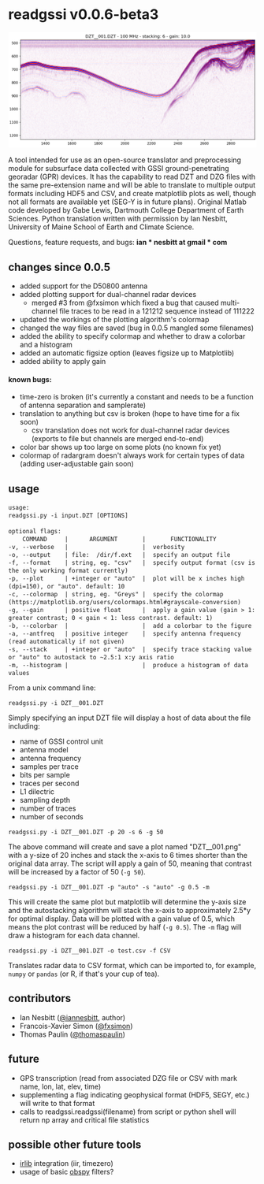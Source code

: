 # readgssi v0.0.6-beta3

![alt text](examples/1.png)

A tool intended for use as an open-source translator and preprocessing module for subsurface data collected with GSSI ground-penetrating georadar (GPR) devices. It has the capability to read DZT and DZG files with the same pre-extension name and will be able to translate to multiple output formats including HDF5 and CSV, and create matplotlib plots as well, though not all formats are available yet (SEG-Y is in future plans). Original Matlab code developed by Gabe Lewis, Dartmouth College Department of Earth Sciences. Python translation written with permission by Ian Nesbitt, University of Maine School of Earth and Climate Science.

Questions, feature requests, and bugs: **ian * nesbitt at gmail * com**

## changes since 0.0.5
- added support for the D50800 antenna
- added plotting support for dual-channel radar devices
  - merged #3 from @fxsimon which fixed a bug that caused multi-channel file traces to be read in a 121212 sequence instead of 111222
- updated the workings of the plotting algorithm's colormap
- changed the way files are saved (bug in 0.0.5 mangled some filenames)
- added the ability to specify colormap and whether to draw a colorbar and a histogram
- added an automatic figsize option (leaves figsize up to Matplotlib)
- added ability to apply gain
#### known bugs:
- time-zero is broken (it's currently a constant and needs to be a function of antenna separation and samplerate)
- translation to anything but csv is broken (hope to have time for a fix soon)
  - csv translation does not work for dual-channel radar devices (exports to file but channels are merged end-to-end)
- color bar shows up too large on some plots (no known fix yet)
- colormap of radargram doesn't always work for certain types of data (adding user-adjustable gain soon)

## usage
```
usage:
readgssi.py -i input.DZT [OPTIONS]

optional flags:
    COMMAND     |      ARGUMENT       |       FUNCTIONALITY
-v, --verbose   |                     |  verbosity
-o, --output    | file:  /dir/f.ext   |  specify an output file
-f, --format    | string, eg. "csv"   |  specify output format (csv is the only working format currently)
-p, --plot      | +integer or "auto"  |  plot will be x inches high (dpi=150), or "auto". default: 10
-c, --colormap  | string, eg. "Greys" |  specify the colormap (https://matplotlib.org/users/colormaps.html#grayscale-conversion)
-g, --gain      | positive float      |  apply a gain value (gain > 1: greater contrast; 0 < gain < 1: less contrast. default: 1)
-b, --colorbar  |                     |  add a colorbar to the figure
-a, --antfreq   | positive integer    |  specify antenna frequency (read automatically if not given)
-s, --stack     | +integer or "auto"  |  specify trace stacking value or "auto" to autostack to ~2.5:1 x:y axis ratio
-m, --histogram |                     |  produce a histogram of data values
```

From a unix command line:
```
readgssi.py -i DZT__001.DZT
```
Simply specifying an input DZT file will display a host of data about the file including:
- name of GSSI control unit
- antenna model
- antenna frequency
- samples per trace
- bits per sample
- traces per second
- L1 dilectric
- sampling depth
- number of traces
- number of seconds

```
readgssi.py -i DZT__001.DZT -p 20 -s 6 -g 50
```
The above command will create and save a plot named "DZT__001.png" with a y-size of 20 inches and stack the x-axis to 6 times shorter than the original data array. The script will apply a gain of 50, meaning that contrast will be increased by a factor of 50 (`-g 50`).

```
readgssi.py -i DZT__001.DZT -p "auto" -s "auto" -g 0.5 -m
```
This will create the same plot but matplotlib will determine the y-axis size and the autostacking algorithm will stack the x-axis to approximately 2.5\*y for optimal display. Data will be plotted with a gain value of 0.5, which means the plot contrast will be reduced by half (`-g 0.5`). The `-m` flag will draw a histogram for each data channel.

```
readgssi.py -i DZT__001.DZT -o test.csv -f CSV
```
Translates radar data to CSV format, which can be imported to, for example, `numpy` or `pandas` (or R, if that's your cup of tea).

## contributors
- Ian Nesbitt ([@iannesbitt](https://github.com/iannesbitt), author)
- Francois-Xavier Simon ([@fxsimon](https://github.com/fxsimon))
- Thomas Paulin ([@thomaspaulin](https://github.com/thomaspaulin))

## future
- GPS transcription (read from associated DZG file or CSV with mark name, lon, lat, elev, time)
- supplementing a flag indicating geophysical format (HDF5, SEGY, etc.) will write to that format
- calls to readgssi.readgssi(filename) from script or python shell will return np array and critical file statistics

## possible other future tools
- [irlib](https://github.com/njwilson23/irlib) integration (iir, timezero)
- usage of basic [obspy](https://github.com/obspy/obspy) filters?
